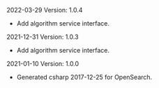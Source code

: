 2022-03-29 Version: 1.0.4
- Add algorithm service interface.

2021-12-31 Version: 1.0.3
- Add algorithm service interface.

2021-01-10 Version: 1.0.0
- Generated csharp 2017-12-25 for OpenSearch.

